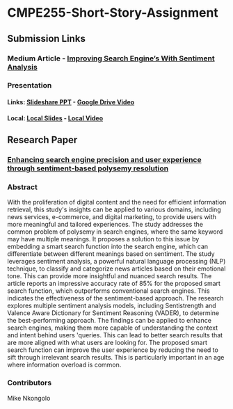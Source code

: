 # CMPE255-Short-Story-Assignment

## Submission Links
### Medium Article - [Improving Search Engine’s With Sentiment Analysis](https://medium.com/@sjkchang/improving-search-engines-with-sentiment-analysis-6ae383e496d1)
### Presentation 
#### Links: [Slideshare PPT](https://www.slideshare.net/sjkchang/short-story-slidespdf) - [Google Drive Video](https://drive.google.com/file/d/10ll0S4OoIkC5zPGupU3M34ugqZr5FT8y/view?usp=sharing)
#### Local: [Local Slides](https://github.com/sjkchang/CMPE255-Short-Story-Assignment/blob/master/Short%20Story%20Slides.pdf) - [Local Video](https://github.com/sjkchang/CMPE255-Short-Story-Assignment/blob/master/short-story-presentation.mp4)

## Research Paper
### [Enhancing search engine precision and user experience through sentiment-based polysemy resolution](https://arxiv.org/abs/2311.01895)

### Abstract 
With the proliferation of digital content and the need for efficient information retrieval, this study's insights can be applied to various domains, including news services, e-commerce, and digital marketing, to provide users with more meaningful and tailored experiences. The study addresses the common problem of polysemy in search engines, where the same keyword may have multiple meanings. It proposes a solution to this issue by embedding a smart search function into the search engine, which can differentiate between different meanings based on sentiment. The study leverages sentiment analysis, a powerful natural language processing (NLP) technique, to classify and categorize news articles based on their emotional tone. This can provide more insightful and nuanced search results. The article reports an impressive accuracy rate of 85% for the proposed smart search function, which outperforms conventional search engines. This indicates the effectiveness of the sentiment-based approach. The research explores multiple sentiment analysis models, including Sentistrength and Valence Aware Dictionary for Sentiment Reasoning (VADER), to determine the best-performing approach. The findings can be applied to enhance search engines, making them more capable of understanding the context and intent behind users 'queries. This can lead to better search results that are more aligned with what users are looking for. The proposed smart search function can improve the user experience by reducing the need to sift through irrelevant search results. This is particularly important in an age where information overload is common. 

### Contributors
Mike Nkongolo


